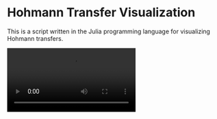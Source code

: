 # Hohmann Transfer Visualization
This is a script written in the Julia programming language for visualizing Hohmann transfers.

![Hohmann Transfer Example Video](hohmann_transfer_example.mp4)